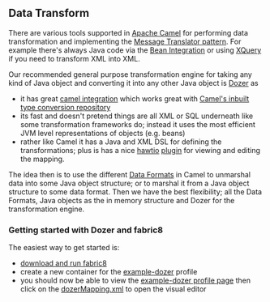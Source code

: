 ## Data Transform

There are various tools supported in [Apache Camel](http://camel.apache.org/) for performing data transformation and implementing the [Message Translator pattern](http://camel.apache.org/message-translator.html). For example there's always Java code via the [Bean Integration](http://camel.apache.org/bean-integration.html) or using [XQuery](http://camel.apache.org/xquery-endpoint.html) if you need to transform XML into XML.

Our recommended general purpose transformation engine for taking any kind of Java object and converting it into any other Java object is [Dozer](http://dozer.sourceforge.net/documentation/about.html) as

* it has great [camel integration](https://camel.apache.org/dozer-type-conversion.html) which works great with [Camel's inbuilt type conversion repository](http://camel.apache.org/type-converter.html)
* its fast and doesn't pretend things are all XML or SQL underneath like some transformation frameworks do; instead it uses the most efficient JVM level representations of objects (e.g. beans)
* rather like Camel it has a Java and XML DSL for defining the transformations; plus is has a nice [hawtio](http://hawt.io/) [plugin](http://hawt.io/plugins/dozer/) for viewing and editing the mapping.

The idea then is to use the different [Data Formats](http://camel.apache.org/data-format.html) in Camel to unmarshal data into some Java object structure; or to marshal it from a Java object structure to some data format. Then we have the best flexibility; all the Data Formats, Java objects as the in memory structure and Dozer for the transformation engine.

### Getting started with Dozer and fabric8

The easiest way to get started is:

* [download and run fabric8](http://fabric8.io/#/site/book/doc/index.md?chapter=getStarted_md)
* create a new container for the [example-dozer](http://localhost:8181/hawtio/index.html#/wiki/branch/1.0/view/fabric/profiles/example/dozer.profile) profile
* you should now be able to view the [example-dozer profile page](http://localhost:8181/hawtio/index.html#/wiki/branch/1.0/view/fabric/profiles/example/dozer.profile) then click on the [dozerMapping.xml](http://localhost:8181/hawtio/index.html#/wiki/branch/1.0/dozer/mappings/fabric/profiles/example/dozer.profile/dozerMapping.xml) to open the visual editor